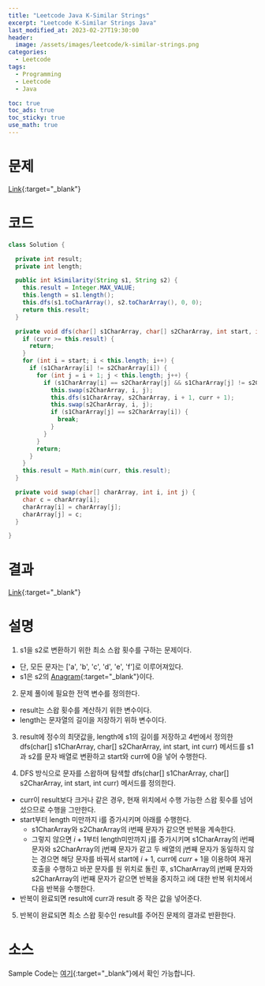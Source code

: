 ```yaml
---
title: "Leetcode Java K-Similar Strings"
excerpt: "Leetcode K-Similar Strings Java"
last_modified_at: 2023-02-27T19:30:00
header:
  image: /assets/images/leetcode/k-similar-strings.png
categories:
  - Leetcode
tags:
  - Programming
  - Leetcode
  - Java

toc: true
toc_ads: true
toc_sticky: true
use_math: true
---
```

# 문제
[Link](https://leetcode.com/problems/k-similar-strings){:target="_blank"}

# 코드
```java
class Solution {

  private int result;
  private int length;

  public int kSimilarity(String s1, String s2) {
    this.result = Integer.MAX_VALUE;
    this.length = s1.length();
    this.dfs(s1.toCharArray(), s2.toCharArray(), 0, 0);
    return this.result;
  }

  private void dfs(char[] s1CharArray, char[] s2CharArray, int start, int curr) {
    if (curr >= this.result) {
      return;
    }
    for (int i = start; i < this.length; i++) {
      if (s1CharArray[i] != s2CharArray[i]) {
        for (int j = i + 1; j < this.length; j++) {
          if (s1CharArray[i] == s2CharArray[j] && s1CharArray[j] != s2CharArray[j]) {
            this.swap(s2CharArray, i, j);
            this.dfs(s1CharArray, s2CharArray, i + 1, curr + 1);
            this.swap(s2CharArray, i, j);
            if (s1CharArray[j] == s2CharArray[i]) {
              break;
            }
          }
        }
        return;
      }
    }
    this.result = Math.min(curr, this.result);
  }

  private void swap(char[] charArray, int i, int j) {
    char c = charArray[i];
    charArray[i] = charArray[j];
    charArray[j] = c;
  }

}
```

# 결과
[Link](https://leetcode.com/problems/k-similar-strings/submissions/905851931/){:target="_blank"}

# 설명
1. s1을 s2로 변환하기 위한 최소 스왑 횟수를 구하는 문제이다.
- 단, 모든 문자는 ['a', 'b', 'c', 'd', 'e', 'f']로 이루어져있다.
- s1은 s2의 [Anagram](https://en.wikipedia.org/wiki/Anagram){:target="_blank"}이다.

2. 문제 풀이에 필요한 전역 변수를 정의한다.
- result는 스왑 횟수를 계산하기 위한 변수이다.
- length는 문자열의 길이을 저장하기 위하 변수이다.

3. result에 정수의 최댓값을, length에 s1의 길이를 저장하고 4번에서 정의한 dfs(char[] s1CharArray, char[] s2CharArray, int start, int curr) 메서드를 s1과 s2를 문자 배열로 변환하고 start와 curr에 0을 넣어 수행한다.

4. DFS 방식으로 문자를 스왑하며 탐색할 dfs(char[] s1CharArray, char[] s2CharArray, int start, int curr) 메서드를 정의한다.
- curr이 result보다 크거나 같은 경우, 현재 위치에서 수행 가능한 스왑 횟수를 넘어섰으므로 수행을 그만한다.
- start부터 length 미만까지 i를 증가시키며 아래를 수행한다.
  - s1CharArray와 s2CharArray의 i번째 문자가 같으면 반복을 계속한다.
  - 그렇지 않으면 $i + 1$부터 length미만까지 j를 증가시키며 s1CharArray의 i번째 문자와 s2CharArray의 j번째 문자가 같고 두 배열의 j번째 문자가 동일하지 않는 경으면 해당 문자를 바꿔서 start에 $i + 1$, curr에 $curr + 1$을 이용하여 재귀 호출을 수행하고 바꾼 문자를 원 위치로 돌린 후, s1CharArray의 j번째 문자와 s2CharArray의 i번째 문자가 같으면 반복을 중지하고 i에 대한 반복 위치에서 다음 반복을 수행한다.
- 반복이 완료되면 result에 curr과 result 중 작은 값을 넣어준다.

5. 반복이 완료되면 최소 스왑 횟수인 result를 주어진 문제의 결과로 반환한다.

# 소스
Sample Code는 [여기](https://github.com/GracefulSoul/leetcode/blob/master/src/main/java/gracefulsoul/problems/KSimilarStrings.java){:target="_blank"}에서 확인 가능합니다.